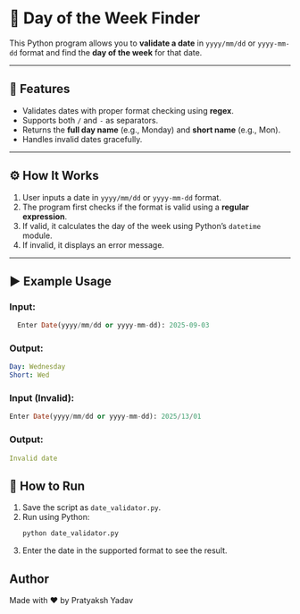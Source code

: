 # 📅 Day of the Week Finder

This Python program allows you to **validate a date** in `yyyy/mm/dd` or `yyyy-mm-dd` format and find the **day of the week** for that date.

---

## 📌 Features
- Validates dates with proper format checking using **regex**.
- Supports both `/` and `-` as separators.
- Returns the **full day name** (e.g., Monday) and **short name** (e.g., Mon).
- Handles invalid dates gracefully.

---

## ⚙️ How It Works
1. User inputs a date in `yyyy/mm/dd` or `yyyy-mm-dd` format.
2. The program first checks if the format is valid using a **regular expression**.
3. If valid, it calculates the day of the week using Python’s `datetime` module.
4. If invalid, it displays an error message.

---

## ▶️ Example Usage

### Input:
```sql
  Enter Date(yyyy/mm/dd or yyyy-mm-dd): 2025-09-03
```

### Output:

```yaml
Day: Wednesday
Short: Wed
```

### Input (Invalid):

```sql
Enter Date(yyyy/mm/dd or yyyy-mm-dd): 2025/13/01
```

### Output:

```yml
Invalid date
```
## 🚀 How to Run
1. Save the script as `date_validator.py`.
2. Run using Python:
   ```bash
   python date_validator.py
   ```
3. Enter the date in the supported format to see the result.

## Author
Made with ❤️ by Pratyaksh Yadav